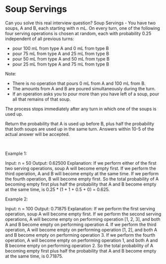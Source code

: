 # Soup Servings

Can you solve this real interview question? Soup Servings - You have two soups, A and B, each starting with n mL. On every turn, one of the following four serving operations is chosen at random, each with probability 0.25 independent of all previous turns:

 * pour 100 mL from type A and 0 mL from type B
 * pour 75 mL from type A and 25 mL from type B
 * pour 50 mL from type A and 50 mL from type B
 * pour 25 mL from type A and 75 mL from type B

Note:

 * There is no operation that pours 0 mL from A and 100 mL from B.
 * The amounts from A and B are poured simultaneously during the turn.
 * If an operation asks you to pour more than you have left of a soup, pour all that remains of that soup.

The process stops immediately after any turn in which one of the soups is used up.

Return the probability that A is used up before B, plus half the probability that both soups are used up in the same turn. Answers within 10-5 of the actual answer will be accepted.

 

Example 1:


Input: n = 50
Output: 0.62500
Explanation: 
If we perform either of the first two serving operations, soup A will become empty first.
If we perform the third operation, A and B will become empty at the same time.
If we perform the fourth operation, B will become empty first.
So the total probability of A becoming empty first plus half the probability that A and B become empty at the same time, is 0.25 * (1 + 1 + 0.5 + 0) = 0.625.


Example 2:


Input: n = 100
Output: 0.71875
Explanation: 
If we perform the first serving operation, soup A will become empty first.
If we perform the second serving operations, A will become empty on performing operation [1, 2, 3], and both A and B become empty on performing operation 4.
If we perform the third operation, A will become empty on performing operation [1, 2], and both A and B become empty on performing operation 3.
If we perform the fourth operation, A will become empty on performing operation 1, and both A and B become empty on performing operation 2.
So the total probability of A becoming empty first plus half the probability that A and B become empty at the same time, is 0.71875.